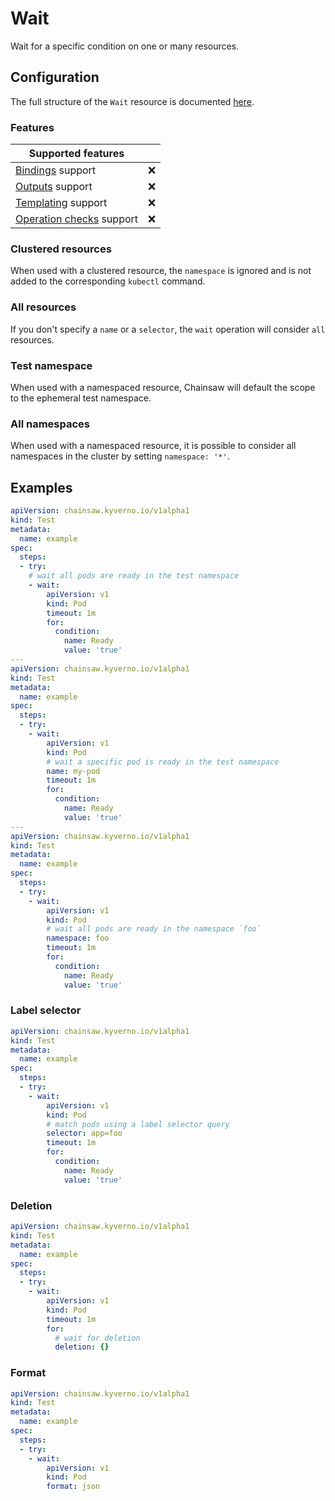 # Wait

Wait for a specific condition on one or many resources.

## Configuration

The full structure of the `Wait` resource is documented [here](../../reference/apis/chainsaw.v1alpha1.md#chainsaw-kyverno-io-v1alpha1-Wait).

### Features

| Supported features                                    |                    |
|-------------------------------------------------------|:------------------:|
| [Bindings](../../general/bindings.md) support         | :x:                |
| [Outputs](../../general/outputs.md) support           | :x:                |
| [Templating](../../general/templating.md) support     | :x:                |
| [Operation checks](../../general/checks.md) support   | :x:                |

### Clustered resources

When used with a clustered resource, the `namespace` is ignored and is not added to the corresponding `kubectl` command.

### All resources

If you don't specify a `name` or a `selector`, the `wait` operation will consider `all` resources.

### Test namespace

When used with a namespaced resource, Chainsaw will default the scope to the ephemeral test namespace.

### All namespaces

When used with a namespaced resource, it is possible to consider all namespaces in the cluster by setting `namespace: '*'`.

## Examples

```yaml
apiVersion: chainsaw.kyverno.io/v1alpha1
kind: Test
metadata:
  name: example
spec:
  steps:
  - try:
    # wait all pods are ready in the test namespace
    - wait:
        apiVersion: v1
        kind: Pod
        timeout: 1m
        for:
          condition:
            name: Ready
            value: 'true'
---
apiVersion: chainsaw.kyverno.io/v1alpha1
kind: Test
metadata:
  name: example
spec:
  steps:
  - try:
    - wait:
        apiVersion: v1
        kind: Pod
        # wait a specific pod is ready in the test namespace
        name: my-pod
        timeout: 1m
        for:
          condition:
            name: Ready
            value: 'true'
---
apiVersion: chainsaw.kyverno.io/v1alpha1
kind: Test
metadata:
  name: example
spec:
  steps:
  - try:
    - wait:
        apiVersion: v1
        kind: Pod
        # wait all pods are ready in the namespace `foo`
        namespace: foo
        timeout: 1m
        for:
          condition:
            name: Ready
            value: 'true'
```

### Label selector

```yaml
apiVersion: chainsaw.kyverno.io/v1alpha1
kind: Test
metadata:
  name: example
spec:
  steps:
  - try:
    - wait:
        apiVersion: v1
        kind: Pod
        # match pods using a label selector query
        selector: app=foo
        timeout: 1m
        for:
          condition:
            name: Ready
            value: 'true'
```

### Deletion

```yaml
apiVersion: chainsaw.kyverno.io/v1alpha1
kind: Test
metadata:
  name: example
spec:
  steps:
  - try:
    - wait:
        apiVersion: v1
        kind: Pod
        timeout: 1m
        for:
          # wait for deletion
          deletion: {}
```

### Format

```yaml
apiVersion: chainsaw.kyverno.io/v1alpha1
kind: Test
metadata:
  name: example
spec:
  steps:
  - try:
    - wait:
        apiVersion: v1
        kind: Pod
        format: json
```
